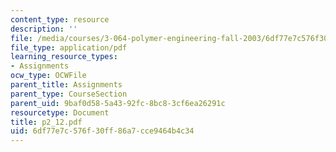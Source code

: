 ```yaml
---
content_type: resource
description: ''
file: /media/courses/3-064-polymer-engineering-fall-2003/6df77e7c576f30ff86a7cce9464b4c34_p2_12.pdf
file_type: application/pdf
learning_resource_types:
- Assignments
ocw_type: OCWFile
parent_title: Assignments
parent_type: CourseSection
parent_uid: 9baf0d58-5a43-92fc-8bc8-3cf6ea26291c
resourcetype: Document
title: p2_12.pdf
uid: 6df77e7c-576f-30ff-86a7-cce9464b4c34
---
```

